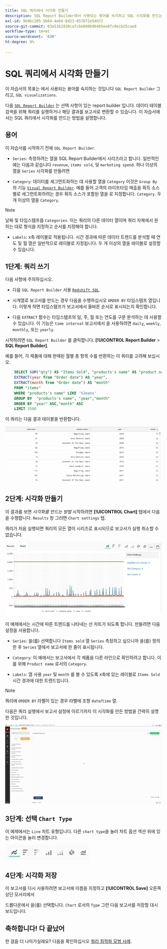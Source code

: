 ```yaml
---
title: SQL 쿼리에서 시각화 만들기
description: SQL Report Builder에서 사용되는 용어를 숙지하고 SQL 시각화를 만드는 탄탄한 기반을 제공하는 방법을 알아봅니다.
exl-id: 9b9bc205-5b64-4e64-8d23-057072e5dd72
source-git-commit: 03a5161930cafcbe600b96465ee0fc0ecb25cae8
workflow-type: tm+mt
source-wordcount: '630'
ht-degree: 0%

---
```


# SQL 쿼리에서 시각화 만들기

이 자습서의 목표는 에서 사용되는 용어를 숙지하는 것입니다 `SQL Report Builder` 그리고, `SQL visualizations`.

다음 [`SQL Report Builder`](../data-analyst/dev-reports/sql-rpt-bldr.md) 는 선택 사항이 있는 report builder 입니다. 데이터 테이블 검색을 위해 쿼리를 실행하거나 해당 결과를 보고서로 변환할 수 있습니다. 이 자습서에서는 SQL 쿼리에서 시각화를 만드는 방법을 설명합니다.

## 용어

이 자습서를 시작하기 전에 `SQL Report Builder`.

- `Series`: 측정하려는 열을 SQL Report Builder에서 시리즈라고 합니다. 일반적인 예는 다음과 같습니다 `revenue`, `items sold`, 및 `marketing spend`. 하나 이상의 열을 `Series` 시각화를 만들려면

- `Category`: 데이터를 세그먼트화하는 데 사용할 열을 `Category` 이것은 `Group By` 의 기능 [`Visual Report Builder`](../data-user/reports/ess-rpt-build-visual.md). 예를 들어 고객의 라이프타임 매출을 획득 소스별로 세그먼트화하려는 경우 획득 소스가 포함된 열을 로 지정합니다. `Category`. 두 개 이상의 열을 `Category`.

>[!NOTE]
>
>날짜 및 타임스탬프를 `Categories`. 이는 쿼리의 다른 데이터 열이며 쿼리 자체에서 원하는 대로 형식을 지정하고 순서를 지정해야 합니다.

- `Labels`: x축 레이블로 적용됩니다. 시간 경과에 따른 데이터 트렌드를 분석할 때 연도 및 월 열은 일반적으로 레이블로 지정됩니다. 두 개 이상의 열을 레이블로 설정할 수 있습니다.

## 1단계: 쿼리 쓰기

다음 사항에 주의하십시오.

- 다음 `SQL Report Builder` 사용 [`Redshift SQL`](https://docs.aws.amazon.com/redshift/latest/dg/c_redshift-and-postgres-sql.html).

- 시계열로 보고서를 만드는 경우 다음을 수행하십시오 `ORDER BY` 타임스탬프 열입니다. 이렇게 하면 타임스탬프가 보고서에서 올바른 순서로 표시되는지 확인합니다.

- 다음 `EXTRACT` 함수는 타임스탬프의 일, 주, 월 또는 연도를 구문 분석하는 데 사용할 수 있습니다. 이 기능은 `time interval` 보고서에서 을 사용하려면 `daily`, `weekly`, `monthly`, 또는 `yearly`.

시작하려면 `SQL Report Builder` 를 클릭합니다. **[!UICONTROL Report Builder** > **SQL Report Builder]**.

예를 들어, 각 제품에 대해 판매된 월별 총 항목 수를 반환하는 이 쿼리를 고려해 보십시오.

```sql
    SELECT SUM("qty") AS "Items Sold", "products's name" AS "product name",
    EXTRACT(year from "Order date") AS "year",
    EXTRACT(month from "Order date") AS "month"
    FROM "items"
    WHERE "products's name" LIKE '%Jeans'
    GROUP BY  "products's name", "year","month"
    ORDER BY "year" ASC,"month" ASC
    LIMIT 3500
```

이 쿼리는 다음 결과 테이블을 반환합니다.

![](../assets/SQL_results_table.png)

## 2단계: 시각화 만들기

이 결과를 보면 *시각화를 만드는 방법* 시작하려면 **[!UICONTROL Chart]** 탭에서 다음을 수행합니다. `Results` 창 그러면 `Chart settings` 탭.

쿼리가 처음 실행되면 쿼리의 모든 열이 시리즈로 표시되므로 보고서가 실행 취소할 수 없습니다.

![](../assets/SQL_initial_report_results.png)

이 예제에서는 시간에 따른 트렌드를 나타내는 선 차트가 되도록 합니다. 만들려면 다음 설정을 사용합니다.

- `Series`: 을(를) 선택합니다 `Items sold` 열 `Series` 측정하고 싶으니까 을(를) 정의한 후 `Series` 열에서 보고서에 한 줄이 표시됩니다.

- `Category`: 이 예에서는 보고서에서 각 제품을 다른 라인으로 확인하려고 합니다. 이를 위해 `Product name` 로서의 `Category`.

- `Labels`: 열 사용 `year` 및 `month` 를 볼 수 있도록 x축에 있는 레이블로 `Items Sold` 시간 경과에 대한 트렌드입니다.

>[!NOTE]
>
>쿼리에 `ORDER BY` 라벨이 있는 경우 라벨에 조항 `date`/`time` 열.

다음은 쿼리 실행에서 보고서 설정에 이르기까지 이 시각화를 만든 방법을 간략히 설명한 것입니다.

![](../assets/SQL_report_settings.gif)

## 3단계: 선택 `Chart Type`

이 예제에서는 `Line` 차트 유형입니다. 다른 `chart type`을 눌러 차트 옵션 섹션 위에 있는 아이콘을 눌러 변경합니다.

![](../assets/Chart_types.png)

## 4단계: 시각화 저장

이 보고서를 다시 사용하려면 보고서에 이름을 지정하고 **[!UICONTROL Save]** 오른쪽 상단 모서리에서

드롭다운에서 을(를) 선택합니다. `Chart` 로서의 `Type` 그런 다음 보고서를 저장할 대시보드입니다.

## 축하합니다! 다 끝났어

한 걸음 더 나아가실래요? 다음을 확인하십시오 [쿼리 최적화 모범 사례](../best-practices/optimizing-your-sql-queries.md).
